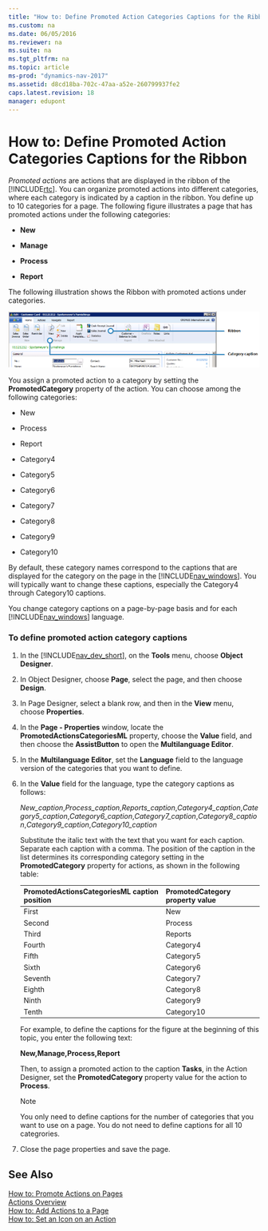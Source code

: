 ```yaml
---
title: "How to: Define Promoted Action Categories Captions for the Ribbon"
ms.custom: na
ms.date: 06/05/2016
ms.reviewer: na
ms.suite: na
ms.tgt_pltfrm: na
ms.topic: article
ms-prod: "dynamics-nav-2017"
ms.assetid: d8cd18ba-702c-47aa-a52e-260799937fe2
caps.latest.revision: 18
manager: edupont
---
```

# How to: Define Promoted Action Categories Captions for the Ribbon
*Promoted actions* are actions that are displayed in the ribbon of the [!INCLUDE[rtc](includes/rtc_md.md)]. You can organize promoted actions into different categories, where each category is indicated by a caption in the ribbon. You define up to 10 categories for a page. The following figure illustrates a page that has promoted actions under the following categories:  
  
-   **New**  
  
-   **Manage**  
  
-   **Process**  
  
-   **Report**  
  
 The following illustration shows the Ribbon with promoted actions under categories.  
  
 ![Action Pane with four categories](media/NAV_RTC_ActionPane_CustomCategories.png "NAV\_RTC\_ActionPane\_CustomCategories")  
  
 You assign a promoted action to a category by setting the **PromotedCategory** property of the action. You can choose among the following categories:  
  
-   New  
  
-   Process  
  
-   Report  
  
-   Category4  
  
-   Category5  
  
-   Category6  
  
-   Category7  
  
-   Category8  
  
-   Category9  
  
-   Category10  
  
 By default, these category names correspond to the captions that are displayed for the category on the page in the [!INCLUDE[nav_windows](includes/nav_windows_md.md)]. You will typically want to change these captions, especially the Category4 through Category10 captions.  
  
 You change category captions on a page\-by\-page basis and for each [!INCLUDE[nav_windows](includes/nav_windows_md.md)] language.  
  
### To define promoted action category captions  
  
1.  In the [!INCLUDE[nav_dev_short](includes/nav_dev_short_md.md)], on the **Tools** menu, choose **Object Designer**.  
  
2.  In Object Designer, choose **Page**, select the page, and then choose **Design**.  
  
3.  In Page Designer, select a blank row, and then in the **View** menu, choose **Properties**.  
  
4.  In the **Page \- Properties** window, locate the **PromotedActionsCategoriesML** property, choose the **Value** field, and then choose the **AssistButton** to open the **Multilanguage Editor**.  
  
5.  In the **Multilanguage Editor**, set the **Language** field to the language version of the categories that you want to define.  
  
6.  In the **Value** field for the language, type the category captions as follows:  
  
     *New\_caption*,*Process\_caption*,*Reports\_caption*,*Category4\_caption*,*Category5\_caption*,*Category6\_caption*,*Category7\_caption*,*Category8\_caption*,*Category9\_caption*,*Category10\_caption*  
  
     Substitute the italic text with the text that you want for each caption. Separate each caption with a comma. The position of the caption in the list determines its corresponding category setting in the **PromotedCategory** property for actions, as shown in the following table:  
  
    |**PromotedActionsCategoriesML** caption position|**PromotedCategory** property value|  
    |------------------------------------------------------|-----------------------------------------|  
    |First|New|  
    |Second|Process|  
    |Third|Reports|  
    |Fourth|Category4|  
    |Fifth|Category5|  
    |Sixth|Category6|  
    |Seventh|Category7|  
    |Eighth|Category8|  
    |Ninth|Category9|  
    |Tenth|Category10|  
  
     For example, to define the captions for the figure at the beginning of this topic, you enter the following text:  
  
     **New,Manage,Process,Report**  
  
     Then, to assign a promoted action to the caption **Tasks**, in the Action Designer, set the **PromotedCategory** property value for the action to **Process**.  
  
    > [!NOTE]  
    >  You only need to define captions for the number of categories that you want to use on a page. You do not need to define captions for all 10 categrories.  
  
7.  Close the page properties and save the page.  
  
## See Also  
 [How to: Promote Actions on Pages](../Topic/How%20to:%20Promote%20Actions%20on%20Pages.md)   
 [Actions Overview](Actions-Overview.md)   
 [How to: Add Actions to a Page](../Topic/How%20to:%20Add%20Actions%20to%20a%20Page.md)   
 [How to: Set an Icon on an Action](../Topic/How%20to:%20Set%20an%20Icon%20on%20an%20Action.md)